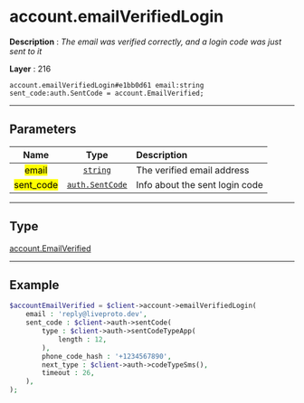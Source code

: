 # account.emailVerifiedLogin

**Description** : *The email was verified correctly, and a login code was just sent to it*

**Layer** : 216

```tl
account.emailVerifiedLogin#e1bb0d61 email:string sent_code:auth.SentCode = account.EmailVerified;
```

---

## Parameters

| Name | Type | Description |
| :---: | :---: | :--- |
| <mark>email</mark> | [`string`](type/string) | The verified email address |
| <mark>sent_code</mark> | [`auth.SentCode`](type/auth.SentCode) | Info about the sent login code |

---

## Type

[account.EmailVerified](type/account.EmailVerified)

---

## Example

```php
$accountEmailVerified = $client->account->emailVerifiedLogin(
	email : 'reply@liveproto.dev',
	sent_code : $client->auth->sentCode(
		type : $client->auth->sentCodeTypeApp(
			length : 12,
		),
		phone_code_hash : '+1234567890',
		next_type : $client->auth->codeTypeSms(),
		timeout : 26,
	),
);
```